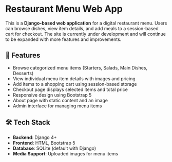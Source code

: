 # Restaurant Menu Web App

This is a **Django-based web application** for a digital restaurant menu. Users can browse dishes, view item details, and add meals to a session-based cart for checkout. The site is currently under development and will continue to be expanded with more features and improvements.

## 🚀 Features

- Browse categorized menu items (Starters, Salads, Main Dishes, Desserts)
- View individual menu item details with images and pricing
- Add items to a shopping cart using session-based storage
- Checkout page displays selected items and total price
- Responsive design using Bootstrap 5
- About page with static content and an image
- Admin interface for managing menu items

## 🛠 Tech Stack

- **Backend**: Django 4+
- **Frontend**: HTML, Bootstrap 5
- **Database**: SQLite (default with Django)
- **Media Support**: Uploaded images for menu items